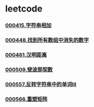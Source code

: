# leetcode


### []()
### [000415.字符串相加](https://github.com/vjudge/leetcode/tree/master/000401-000600/000415.字符串相加)
### []()
### [000448.找到所有数组中消失的数字](https://github.com/vjudge/leetcode/tree/master/000401-000600/000448.找到所有数组中消失的数字)
### []()
### [000461.汉明距离](https://github.com/vjudge/leetcode/tree/master/000401-000600/000461.汉明距离)
### []()
### [000509.斐波那契数](https://github.com/vjudge/leetcode/tree/master/000401-000600/000509.斐波那契数)
### []()
### [000557.反转字符串中的单词III](https://github.com/vjudge/leetcode/tree/master/000401-000600/000557.反转字符串中的单词III)
### []()
### [000566.重塑矩阵](https://github.com/vjudge/leetcode/tree/master/000401-000600/000566.重塑矩阵)
### []()
